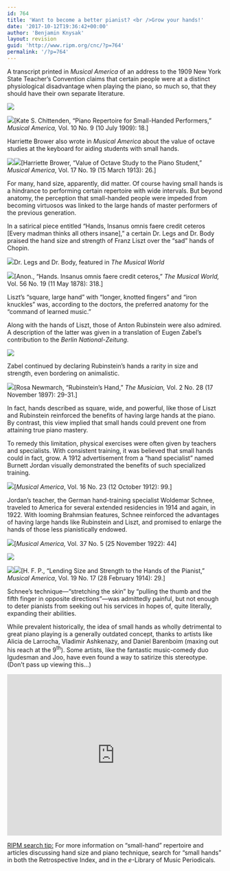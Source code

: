 ```yaml
---
id: 764
title: 'Want to become a better pianist? <br />Grow your hands!'
date: '2017-10-12T19:36:42+00:00'
author: 'Benjamin Knysak'
layout: revision
guid: 'http://www.ripm.org/cnc/?p=764'
permalink: '/?p=764'
---
```


A transcript printed in *Musical America* of an address to the 1909 New York State Teacher’s Convention claims that certain people were at a distinct physiological disadvantage when playing the piano, so much so, that they should have their own separate literature.

![](http://www.ripm.org/cnc/wp-content/uploads/2017/10/1-Hands.png)

![](http://www.ripm.org/cnc/wp-content/uploads/2017/10/2-Hands.png)\[Kate S. Chittenden, “Piano Repertoire for Small-Handed Performers,” *Musical America,* Vol. 10 No. 9 (10 July 1909): 18.\]

Harriette Brower also wrote in *Musical America* about the value of octave studies at the keyboard for aiding students with small hands.

![](http://www.ripm.org/cnc/wp-content/uploads/2017/10/3-Hands.png)![](http://www.ripm.org/cnc/wp-content/uploads/2017/10/4-Hands.png)\[Harriette Brower, “Value of Octave Study to the Piano Student,” *Musical America*, Vol. 17 No. 19 (15 March 1913): 26.\]

For many, hand size, apparently, did matter. Of course having small hands is a hindrance to performing certain repertoire with wide intervals. But beyond anatomy, the perception that small-handed people were impeded from becoming virtuosos was linked to the large hands of master performers of the previous generation.

In a satirical piece entitled “Hands, Insanus omnis faere credit ceteros \[Every madman thinks all others insane\],” a certain Dr. Legs and Dr. Body praised the hand size and strength of Franz Liszt over the “sad” hands of Chopin.

[![](http://www.ripm.org/cnc/wp-content/uploads/2017/10/5-Hands.png)](http://www.ripm.org/cnc/wp-content/uploads/2017/10/5-Hands.png)Dr. Legs and Dr. Body, featured in *The Musical World*

*![](http://www.ripm.org/cnc/wp-content/uploads/2017/10/6-Hands.png)*\[Anon., “Hands. Insanus omnis faere credit ceteros,” *The Musical World,* Vol. 56 No. 19 (11 May 1878): 318.\]

Liszt’s “square, large hand” with “longer, knotted fingers” and “iron knuckles” was, according to the doctors, the preferred anatomy for the “command of learned music.”

Along with the hands of Liszt, those of Anton Rubinstein were also admired. A description of the latter was given in a translation of Eugen Zabel’s contribution to the *Berlin National-Zeitung.*

![](http://www.ripm.org/cnc/wp-content/uploads/2017/10/7-Hands.png)

Zabel continued by declaring Rubinstein’s hands a rarity in size and strength, even bordering on animalistic.

![](http://www.ripm.org/cnc/wp-content/uploads/2017/10/8-Hands.png)\[Rosa Newmarch, “Rubinstein’s Hand,” *The Musician,* Vol. 2 No. 28 (17 November 1897): 29-31.\]

In fact, hands described as square, wide, and powerful, like those of Liszt and Rubinstein reinforced the benefits of having large hands at the piano. By contrast, this view implied that small hands could prevent one from attaining true piano mastery.

To remedy this limitation, physical exercises were often given by teachers and specialists. With consistent training, it was believed that small hands could in fact, grow. A 1912 advertisement from a “hand specialist” named Burnett Jordan visually demonstrated the benefits of such specialized training.

![](http://www.ripm.org/cnc/wp-content/uploads/2017/10/9-Hands.png)\[*Musical America*, Vol. 16 No. 23 (12 October 1912): 99.\]

Jordan’s teacher, the German hand-training specialist Woldemar Schnee, traveled to America for several extended residencies in 1914 and again, in 1922. With looming Brahmsian features, Schnee reinforced the advantages of having large hands like Rubinstein and Liszt, and promised to enlarge the hands of those less pianistically endowed.

![](http://www.ripm.org/cnc/wp-content/uploads/2017/10/10-Hands.png)\[*Musical America,* Vol. 37 No. 5 (25 November 1922): 44\]

![](http://www.ripm.org/cnc/wp-content/uploads/2017/10/14-Hands.png)

![](http://www.ripm.org/cnc/wp-content/uploads/2017/10/12-Hands.png)![](http://www.ripm.org/cnc/wp-content/uploads/2017/10/13-Hands.png)\[H. F. P., “Lending Size and Strength to the Hands of the Pianist,” *Musical America*, Vol. 19 No. 17 (28 February 1914): 29.\]

Schnee’s technique—“stretching the skin” by “pulling the thumb and the fifth finger in opposite directions”—was admittedly painful, but not enough to deter pianists from seeking out his services in hopes of, quite literally, expanding their abilities.

While prevalent historically, the idea of small hands as wholly detrimental to great piano playing is a generally outdated concept, thanks to artists like Alicia de Larrocha, Vladimir Ashkenazy, and Daniel Barenboim (maxing out his reach at the 9<sup>th</sup>). Some artists, like the fantastic music-comedy duo Igudesman and Joo, have even found a way to satirize this stereotype. (Don’t pass up viewing this…)

<iframe allow="accelerometer; autoplay; clipboard-write; encrypted-media; gyroscope; picture-in-picture" allowfullscreen="" frameborder="0" height="375" loading="lazy" src="https://www.youtube.com/embed/ifKKlhYF53w?feature=oembed" title="IGUDESMAN & JOO - Rachmaninov had big Hands" width="500"></iframe>

<u>RIPM search tip:</u> For more information on “small-hand” repertoire and articles discussing hand size and piano technique, search for “small hands” in both the Retrospective Index, and in the *e*-Library of Music Periodicals.